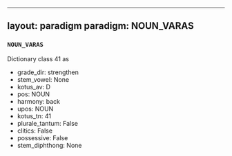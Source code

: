 
---
layout: paradigm
paradigm: NOUN_VARAS
---
### ` NOUN_VARAS `

Dictionary class 41 as
* grade_dir: strengthen
* stem_vowel: None
* kotus_av: D
* pos: NOUN
* harmony: back
* upos: NOUN
* kotus_tn: 41
* plurale_tantum: False
* clitics: False
* possessive: False
* stem_diphthong: None
